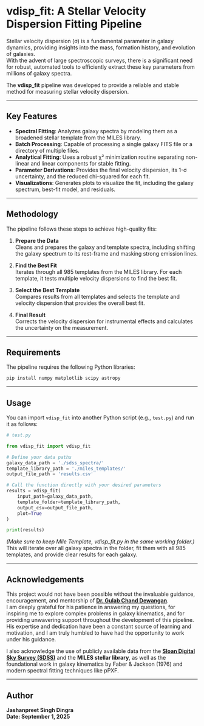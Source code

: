 # vdisp_fit: A Stellar Velocity Dispersion Fitting Pipeline

Stellar velocity dispersion (σ) is a fundamental parameter in galaxy dynamics, providing insights into the mass, formation history, and evolution of galaxies.  
With the advent of large spectroscopic surveys, there is a significant need for robust, automated tools to efficiently extract these key parameters from millions of galaxy spectra.  

The **vdisp_fit** pipeline was developed to provide a reliable and stable method for measuring stellar velocity dispersion.

---

## Key Features

- **Spectral Fitting**: Analyzes galaxy spectra by modeling them as a broadened stellar template from the MILES library.
- **Batch Processing**: Capable of processing a single galaxy FITS file or a directory of multiple files.
- **Analytical Fitting**: Uses a robust χ² minimization routine separating non-linear and linear components for stable fitting.
- **Parameter Derivations**: Provides the final velocity dispersion, its 1-σ uncertainty, and the reduced chi-squared for each fit.
- **Visualizations**: Generates plots to visualize the fit, including the galaxy spectrum, best-fit model, and residuals.

---

## Methodology

The pipeline follows these steps to achieve high-quality fits:

1. **Prepare the Data**  
   Cleans and prepares the galaxy and template spectra, including shifting the galaxy spectrum to its rest-frame and masking strong emission lines.

2. **Find the Best Fit**  
   Iterates through all 985 templates from the MILES library. For each template, it tests multiple velocity dispersions to find the best fit.

3. **Select the Best Template**  
   Compares results from all templates and selects the template and velocity dispersion that provides the overall best fit.

4. **Final Result**  
   Corrects the velocity dispersion for instrumental effects and calculates the uncertainty on the measurement.

---

## Requirements

The pipeline requires the following Python libraries:

```bash
pip install numpy matplotlib scipy astropy
````

---

## Usage

You can import `vdisp_fit` into another Python script (e.g., `test.py`) and run it as follows:

```python
# test.py

from vdisp_fit import vdisp_fit

# Define your data paths
galaxy_data_path = './sdss_spectra/'
template_library_path = './miles_templates/'
output_file_path = 'results.csv'

# Call the function directly with your desired parameters
results = vdisp_fit(
    input_path=galaxy_data_path,
    template_folder=template_library_path,
    output_csv=output_file_path,
    plot=True
)

print(results)
```
*(Make sure to keep Mile Template, vdisp_fit.py in the same working folder.)* <br>
This will iterate over all galaxy spectra in the folder, fit them with all 985 templates, and provide clear results for each galaxy.

---

## Acknowledgements

This project would not have been possible without the invaluable guidance, encouragement, and mentorship of **[Dr. Gulab Chand Dewangan](https://www.iucaa.in/en/faculty-research/gulabd)**.  
I am deeply grateful for his patience in answering my questions, for inspiring me to explore complex problems in galaxy kinematics, and for providing unwavering support throughout the development of this pipeline.  
His expertise and dedication have been a constant source of learning and motivation, and I am truly humbled to have had the opportunity to work under his guidance.  

I also acknowledge the use of publicly available data from the **[Sloan Digital Sky Survey (SDSS)](https://www.sdss.org/)** and the **MILES stellar library**, as well as the foundational work in galaxy kinematics by Faber & Jackson (1976) and modern spectral fitting techniques like pPXF.

---

## Author

**Jashanpreet Singh Dingra** <br>
**Date: September 1, 2025**
